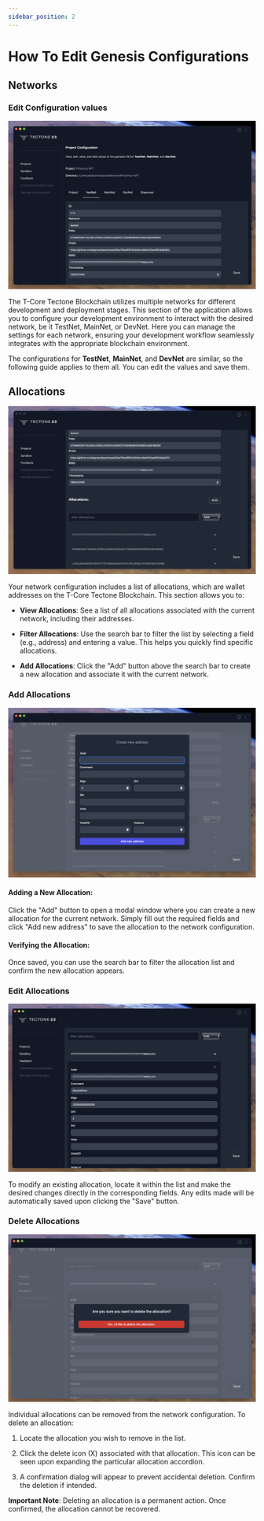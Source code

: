 ```yaml
---
sidebar_position: 2
---
```


# How To Edit Genesis Configurations

## Networks

### Edit Configuration values

![Project configuration Screen](./assets/edit-genesis-configuration-00.png)

The T-Core Tectone Blockchain utilizes multiple networks for different development and deployment stages. This section of the application allows you to configure your development environment to interact with the desired network, be it TestNet, MainNet, or DevNet. Here you can manage the settings for each network, ensuring your development workflow seamlessly integrates with the appropriate blockchain environment.

The configurations for **TestNet**, **MainNet**, and **DevNet** are similar, so the following guide applies to them all. You can edit the values and save them.

## Allocations

![Project configuration Screen with view of Allocations](./assets/edit-genesis-configuration-01.png)

Your network configuration includes a list of allocations, which are wallet addresses on the T-Core Tectone Blockchain. This section allows you to:

- **View Allocations**: See a list of all allocations associated with the current network, including their addresses.

- **Filter Allocations**: Use the search bar to filter the list by selecting a field (e.g., address) and entering a value. This helps you quickly find specific allocations.

- **Add Allocations**: Click the "Add" button above the search bar to create a new allocation and associate it with the current network.

### Add Allocations

![Project configuration Screen, with add new Allocation modal](./assets/edit-genesis-configuration-02.png)

#### Adding a New Allocation:

Click the "Add" button to open a modal window where you can create a new allocation for the current network. Simply fill out the required fields and click "Add new address" to save the allocation to the network configuration.

#### Verifying the Allocation:

Once saved, you can use the search bar to filter the allocation list and confirm the new allocation appears.

### Edit Allocations

![Project configuration Screen, with edit Allocation](./assets/edit-genesis-configuration-03.png)

To modify an existing allocation, locate it within the list and make the desired changes directly in the corresponding fields. Any edits made will be automatically saved upon clicking the "Save" button.

### Delete Allocations

![Project configuration Screen, with delete Allocation](./assets/edit-genesis-configuration-04.png)

Individual allocations can be removed from the network configuration. To delete an allocation:

1. Locate the allocation you wish to remove in the list.

2. Click the delete icon (X) associated with that allocation. This icon can be seen upon expanding the particular allocation accordion.

3. A confirmation dialog will appear to prevent accidental deletion. Confirm the deletion if intended.

**Important Note**: Deleting an allocation is a permanent action. Once confirmed, the allocation cannot be recovered.

